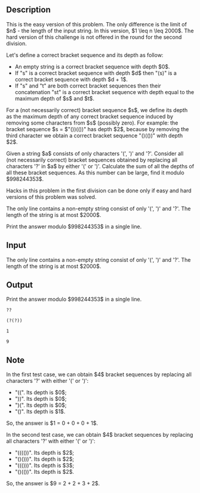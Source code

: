 ## Description

<div><p><span class="tex-font-style-it">This is the easy version of this problem. The only difference is the limit of $n$ - the length of the input string. In this version, $1 \leq n \leq 2000$. The hard version of this challenge is not offered in the round for the second division. </span></p><p>Let's define a correct bracket sequence and its depth as follow:</p><ul> <li> An empty string is a correct bracket sequence with depth $0$. </li><li> If "<span class="tex-font-style-tt">s</span>" is a correct bracket sequence with depth $d$ then "<span class="tex-font-style-tt">(s)</span>" is a correct bracket sequence with depth $d + 1$. </li><li> If "<span class="tex-font-style-tt">s</span>" and "<span class="tex-font-style-tt">t</span>" are both correct bracket sequences then their concatenation "<span class="tex-font-style-tt">st</span>" is a correct bracket sequence with depth equal to the maximum depth of $s$ and $t$. </li></ul><p>For a (not necessarily correct) bracket sequence $s$, we define its depth as the maximum depth of any <span class="tex-font-style-bf">correct</span> bracket sequence induced by removing some characters from $s$ (possibly zero). For example: the bracket sequence $s = $"<span class="tex-font-style-tt">())(())</span>" has depth $2$, because by removing the third character we obtain a correct bracket sequence "<span class="tex-font-style-tt">()(())</span>" with depth $2$.</p><p>Given a string $a$ consists of only characters '<span class="tex-font-style-tt">(</span>', '<span class="tex-font-style-tt">)</span>' and '<span class="tex-font-style-tt">?</span>'. Consider all (not necessarily correct) bracket sequences obtained by replacing all characters '<span class="tex-font-style-tt">?</span>' in $a$ by either '<span class="tex-font-style-tt">(</span>' or '<span class="tex-font-style-tt">)</span>'. Calculate the sum of all the depths of all these bracket sequences. As this number can be large, find it modulo $998244353$.</p><p><span class="tex-font-style-bf">Hacks</span> in this problem in the first division can be done only if easy and hard versions of this problem was solved.</p></div><div class="input-specification"><p>The only line contains a non-empty string consist of only '<span class="tex-font-style-tt">(</span>', '<span class="tex-font-style-tt">)</span>' and '<span class="tex-font-style-tt">?</span>'. The length of the string is at most $2000$.</p></div><div class="output-specification"><p>Print the answer modulo $998244353$ in a single line.</p></div>

## Input

<p>The only line contains a non-empty string consist of only '<span class="tex-font-style-tt">(</span>', '<span class="tex-font-style-tt">)</span>' and '<span class="tex-font-style-tt">?</span>'. The length of the string is at most $2000$.</p>

## Output

<p>Print the answer modulo $998244353$ in a single line.</p>





```input1
??
```




```input2
(?(?))
```




```output1
1
```




```output2
9
```



## Note

<p>In the first test case, we can obtain $4$ bracket sequences by replacing all characters '<span class="tex-font-style-tt">?</span>' with either '<span class="tex-font-style-tt">(</span>' or '<span class="tex-font-style-tt">)</span>':</p><ul> <li> "<span class="tex-font-style-tt">((</span>". Its depth is $0$; </li><li> "<span class="tex-font-style-tt">))</span>". Its depth is $0$; </li><li> "<span class="tex-font-style-tt">)(</span>". Its depth is $0$; </li><li> "<span class="tex-font-style-tt">()</span>". Its depth is $1$. </li></ul><p>So, the answer is $1 = 0 + 0 + 0 + 1$.</p><p>In the second test case, we can obtain $4$ bracket sequences by replacing all characters '<span class="tex-font-style-tt">?</span>' with either '<span class="tex-font-style-tt">(</span>' or '<span class="tex-font-style-tt">)</span>':</p><ul> <li> "<span class="tex-font-style-tt">(((())</span>". Its depth is $2$; </li><li> "<span class="tex-font-style-tt">()()))</span>". Its depth is $2$; </li><li> "<span class="tex-font-style-tt">((()))</span>". Its depth is $3$; </li><li> "<span class="tex-font-style-tt">()(())</span>". Its depth is $2$. </li></ul><p>So, the answer is $9 = 2 + 2 + 3 + 2$.</p>
